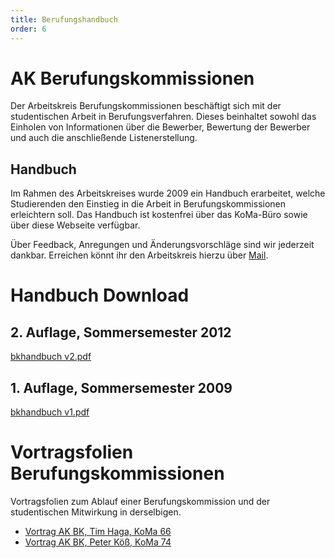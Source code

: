 ```yaml
---
title: Berufungshandbuch
order: 6
---
```


# AK Berufungskommissionen

Der Arbeitskreis Berufungskommissionen beschäftigt sich mit der studentischen Arbeit in Berufungsverfahren. Dieses beinhaltet sowohl das Einholen von Informationen über die Bewerber, Bewertung der Bewerber und auch die anschließende Listenerstellung.

## Handbuch

Im Rahmen des Arbeitskreises wurde 2009 ein Handbuch erarbeitet, welche Studierenden den Einstieg in die Arbeit in Berufungskommissionen erleichtern soll. Das Handbuch ist kostenfrei über das KoMa-Büro sowie über diese Webseite verfügbar.

Über Feedback, Anregungen und Änderungsvorschläge sind wir jederzeit dankbar. Erreichen könnt ihr den Arbeitskreis hierzu über [Mail](mailto:aktive@die-koma.org).

# Handbuch Download

## 2. Auflage, Sommersemester 2012

[bkhandbuch v2.pdf](https://file.komapedia.org/Bkhandbuch_v2.pdf)

## 1. Auflage, Sommersemester 2009

[bkhandbuch v1.pdf](https://file.komapedia.org/Bkhandbuch_v1.pdf)

# Vortragsfolien Berufungskommissionen

Vortragsfolien zum Ablauf einer Berufungskommission und der studentischen Mitwirkung in derselbigen.

- [Vortrag AK BK, Tim Haga, KoMa 66](https://file.komapedia.org/KoMa_66_vortrag_ak_bk.pdf)
- [Vortrag AK BK, Peter Köß, KoMa 74](https://file.komapedia.org/KoMa_74_vortrag_ak_bk.pdf)
